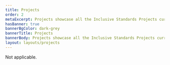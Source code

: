 ```yaml
---
title: Projects
order: 2
metaExcerpt: Projects showcase all the Inclusive Standards Projects currently being investigated by IDRC
hasBanner: true
bannerBgColor: dark-grey
bannerTitle: Projects
bannerBody: Projects showcase all the Inclusive Standards Projects currently being investigated by IDRC
layout: layouts/projects
---
```

Not applicable.
